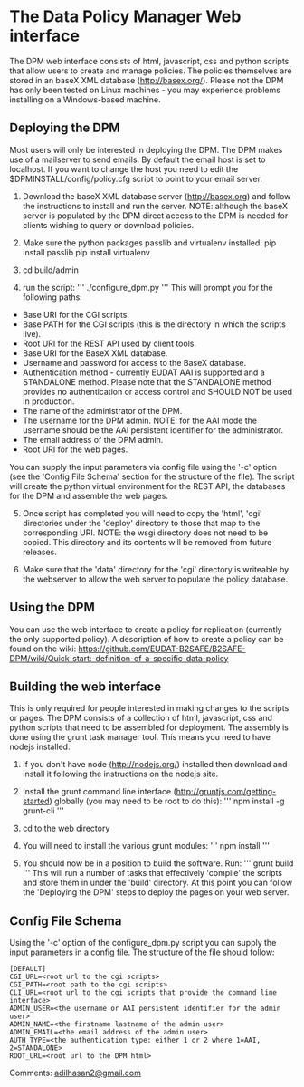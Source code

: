 # The Data Policy Manager Web interface
The DPM web interface consists of html, javascript, css and python scripts that
allow users to create and manage policies. The policies themselves are stored in
an baseX XML database (http://basex.org/). Please not the DPM has only been
tested on Linux machines - you may experience problems installing on a
Windows-based machine.

## Deploying the DPM
Most users will only be interested in deploying the DPM. The DPM makes use of a
mailserver to send emails. By default the email host is set to localhost. If
you want to change the host you need to edit the $DPMINSTALL/config/policy.cfg
script to point to your email server.

1. Download the baseX XML database server (http://basex.org) and follow the
instructions to install and run the server. NOTE: although the baseX server
is populated by the DPM direct access to the DPM is needed for clients wishing to
query or download policies.

2. Make sure the python packages passlib  and virtualenv installed:
pip install passlib
pip install virtualenv

3. cd build/admin

4. run the script:
'''
./configure_dpm.py
'''
This will prompt you for the following paths:

* Base URI for the CGI scripts.
* Base PATH for the CGI scripts (this is the directory in which the scripts live).
* Root URI for the REST API used by client tools.
* Base URI for the BaseX XML database.
* Username and password for access to the BaseX database.
* Authentication method - currently EUDAT AAI is supported and a STANDALONE method.
Please note that the STANDALONE method provides no authentication or access control
and SHOULD NOT be used in production.
* The name of the administrator of the DPM.
* The username for the DPM admin. NOTE: for the AAI mode the username should be
the AAI persistent identifier for the administrator.
* The email address of the DPM admin.
* Root URI for the web pages.

You can supply the input parameters via config file using the '-c' option (see
the 'Config File Schema' section for the structure of the file). The script
will create the python virtual environment for the REST API, the databases for
the DPM and assemble the web pages.

5. Once script has completed you will need to copy the 'html', 'cgi'
directories under the 'deploy' directory to those that map to the corresponding
URI. NOTE: the wsgi directory does not need to be copied. This directory and its
contents will be removed from future releases.

6. Make sure that the 'data' directory for the 'cgi' directory is writeable by
the webserver to allow the web server to populate the policy database.

## Using the DPM
You can use the web interface to create a policy for replication (currently the
only supported policy). A description of how to create a policy can be found on
the wiki: https://github.com/EUDAT-B2SAFE/B2SAFE-DPM/wiki/Quick-start:-definition-of-a-specific-data-policy


## Building the web interface
This is only required for people interested in making changes to the scripts or
pages. The DPM consists of a collection of html, javascript, css and python
scripts that need to be assembled for deployment. The assembly is done using the
grunt task manager tool. This means you need to have nodejs installed.

1. If you don't have node (http://nodejs.org/) installed then download and
   install it following the instructions on the nodejs site.

2. Install the grunt command line interface
   (http://gruntjs.com/getting-started) globally (you may need to be root to
   do this):
'''
npm install -g grunt-cli
'''
2. cd to the web directory

3. You will need to install the various grunt modules:
'''
npm install
'''

4. You should now be in a position to build the software. Run:
'''
grunt build
'''
This will run a number of tasks that effectively 'compile' the scripts
and store them in under the 'build' directory. At this point you can follow
the 'Deploying the DPM' steps to deploy the pages on your web server.

## Config File Schema
Using the '-c' option of the configure_dpm.py script you can supply the input
parameters in a config file. The structure of the file should follow:

    [DEFAULT]
    CGI_URL=<root url to the cgi scripts>
    CGI_PATH=<root path to the cgi scripts>
    CLI_URL=<root url to the cgi scripts that provide the command line interface>
    ADMIN_USER=<the username or AAI persistent identifier for the admin user>
    ADMIN_NAME=<the firstname lastname of the admin user>
    ADMIN_EMAIL=<the email address of the admin user>
    AUTH_TYPE=<the authentication type: either 1 or 2 where 1=AAI, 2=STANDALONE>
    ROOT_URL=<root url to the DPM html>


Comments:
adilhasan2@gmail.com
